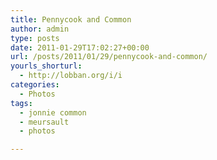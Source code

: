 ```yaml
---
title: Pennycook and Common
author: admin
type: posts
date: 2011-01-29T17:02:27+00:00
url: /posts/2011/01/29/pennycook-and-common/
yourls_shorturl:
  - http://lobban.org/i/i
categories:
  - Photos
tags:
  - jonnie common
  - meursault
  - photos

---
```

[<img class="alignnone size-full" src="https://lobban.org/wp-content/uploads/2011/01/20110129-050144.jpg" alt="" />][1]

 [1]: http://lobban.org/wp-content/uploads/2011/01/20110129-050144.jpg